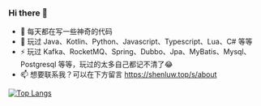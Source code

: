 ### Hi there 👋

<!--
**shenluw/shenluw** is a ✨ _special_ ✨ repository because its `README.md` (this file) appears on your GitHub profile.

Here are some ideas to get you started:

- 🔭 I’m currently working on ...
- 🌱 I’m currently learning ...
- 👯 I’m looking to collaborate on ...
- 🤔 I’m looking for help with ...
- 💬 Ask me about ...
- 📫 How to reach me: ...
- 😄 Pronouns: ...
- ⚡ Fun fact: ...
-->

- 🔭 每天都在写一些神奇的代码
- 🌱 玩过 Java、Kotlin、Python、Javascript、Typescript、Lua、C# 等等
- ⚡ 玩过 Kafka、RocketMQ、Spring、Dubbo、Jpa、MyBatis、Mysql、Postgresql 等等，玩过的太多自己都记不清了😂
- 📫 想要联系我？可以在下方留言 https://shenluw.top/s/about

[![Top Langs](https://github-readme-stats.vercel.app/api/top-langs/?username=shenluw&layout=compact)](https://github.com/anuraghazra/github-readme-stats)
